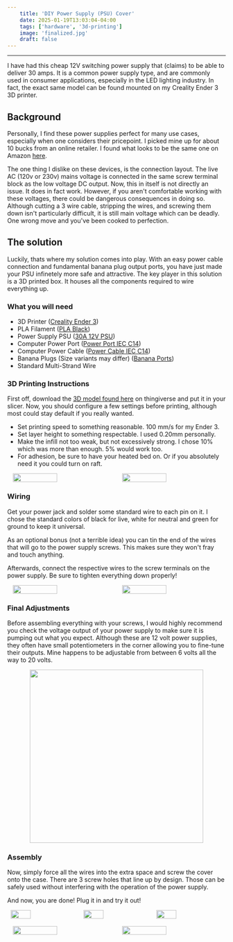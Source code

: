 ```yaml
---
    title: 'DIY Power Supply (PSU) Cover'
    date: 2025-01-19T13:03:04-04:00
    tags: ['hardware', '3d-printing']
    image: 'finalized.jpg'
    draft: false
---
```


---

I have had this cheap 12V switching power supply that (claims) to be able to deliver 30 amps. It is a common power supply type, and are commonly used in consumer applications, especially in the LED lighting industry. In fact, the exact same model can be found mounted on my Creality Ender 3 3D printer.

## Background

Personally, I find these power supplies perfect for many use cases, especially when one considers their pricepoint. I picked mine up for about 10 bucks from an online retailer. I found what looks to be the same one on Amazon <a href="https://www.amazon.com/ALITOVE-Universal-Regulated-Switching-Transformer/dp/B06XJVYDDW?dib=eyJ2IjoiMSJ9.QB9-bUMS1NGDNfUvXBX7vxPRzCbwLYuVICVy0_4xlLlFySt1Kc4FMpAVn52bCEAvRKPQvMEOmmr6dR63M9nLEm_BF1lXE1tcoumWUdBwtnki0CLVtC7jkATphvz0yid86lfeJLxUhpmheM5SrE2CIP-2nI1itoLytCCeFi8uY7KGr89-b3Zjmv84b4VOpKSYRis1ClUVDeeDbz9ucg9KvRGINyttoKpkALCnHAS7cNE.i3xHaMZ5Xa5T0RJIwA65w6ida0bhQ94bE-u7Pw6zAsE&dib_tag=se&keywords=12v%2B30a%2Bpower%2Bsupply&qid=1737343384&sr=8-3&th=1">here</a>. 

The one thing I dislike on these devices, is the connection layout. The live AC (120v or 230v) mains voltage is connected in the same screw terminal block as the low voltage DC output. Now, this in itself is not directly an issue. It does in fact work. However, if you aren't comfortable working with these voltages, there could be dangerous consequences in doing so. Although cutting a 3 wire cable, stripping the wires, and screwing them down isn't particularly difficult, it is still main voltage which can be deadly. One wrong move and you've been cooked to perfection.

## The solution

Luckily, thats where my solution comes into play. With an easy power cable connection and fundamental banana plug output ports, you have just made your PSU infinetely more safe and attractive. The key player in this solution is a 3D printed box. It houses all the components required to wire everything up. 

### What you will need

- 3D Printer ([Creality Ender 3](https://store.creality.com/products/ender-3-3d-printer-4za7?official-website-product-ender-top=&spm=..product_ce00868d-efe2-4fa8-9168-240e7c3b3cd1.nav_link_store_1.1))
- PLA Filament ([PLA Black](https://a.co/d/bHw305S))
- Power Supply PSU ([30A 12V PSU](https://a.co/d/e5euXp3))
- Computer Power Port ([Power Port IEC C14](https://www.google.com/search?q=IEC+C14))
- Computer Power Cable ([Power Cable IEC C14](https://www.google.com/search?q=IEC+C14))
- Banana Plugs (Size variants may differ) ([Banana Ports](https://a.co/d/aZgk560))
- Standard Multi-Strand Wire

### 3D Printing Instructions

First off, download the <a href="https://www.thingiverse.com/thing:6919496">3D model found here</a> on thingiverse and put it in your slicer. Now, you should configure a few settings before printing, although most could stay default if you really wanted.

- Set printing speed to something reasonable. 100 mm/s for my Ender 3.
- Set layer height to something respectable. I used 0.20mm personally.
- Make the infill not too weak, but not excessively strong. I chose 10% which was more than enough. 5% would work too.
- For adhesion, be sure to have your heated bed on. Or if you absolutely need it you could turn on raft.

<div style="display: flex;">
    <br>
    <img 
        onclick="window.location.href=this.src;" 
        style="display: block; margin-left: auto; margin-right: auto; width: 45%;" 
        src="/posts/diy-psu-mod/box.jpg">
    </img>
    <img 
        onclick="window.location.href=this.src;" 
        style="display: block; margin-left: auto; margin-right: auto; width: 45%;" 
        src="/posts/diy-psu-mod/showcase.jpg">
    </img>
</div>

### Wiring

Get your power jack and solder some standard wire to each pin on it. I chose the standard colors of black for live, white for neutral and green for ground to keep it universal.

As an optional bonus (not a terrible idea) you can tin the end of the wires that will go to the power supply screws. This makes sure they won't fray and touch anything.

Afterwards, connect the respective wires to the screw terminals on the power supply. Be sure to tighten everything down properly!

<div style="display: flex;">
    <br>
    <img 
        onclick="window.location.href=this.src;" 
        style="display: block; margin-left: auto; margin-right: auto; width: 45%;" 
        src="/posts/diy-psu-mod/wiring.jpg">
    </img>
    <img 
        onclick="window.location.href=this.src;" 
        style="display: block; margin-left: auto; margin-right: auto; width: 45%;" 
        src="/posts/diy-psu-mod/wired.jpg">
    </img>
</div>

### Final Adjustments

Before assembling everything with your screws, I would highly recommend you check the voltage output of your power supply to make sure it is pumping out what you expect. Although these are 12 volt power supplies, they often have small potentiometers in the corner allowing you to fine-tune their outputs. Mine happens to be adjustable from between 6 volts all the way to 20 volts. 



<div style="display: flex;">
    <br>
    <img 
        onclick="window.location.href=this.src;" 
        style="display: block; margin-left: auto; margin-right: auto; width: 400px;" 
        src="/posts/diy-psu-mod/voltage_adjust.jpg">
    </img>
</div>

### Assembly

Now, simply force all the wires into the extra space and screw the cover onto the case. There are 3 screw holes that line up by design. Those can be safely used without interfering with the operation of the power supply. 

And now, you are done! Plug it in and try it out!

<div style="display: flex;">
    <br>
    <img 
        onclick="window.location.href=this.src;" 
        style="display: block; margin-left: auto; margin-right: auto; width: 30%;" 
        src="/posts/diy-psu-mod/screw1.jpg">
    </img>
    <img 
        onclick="window.location.href=this.src;" 
        style="display: block; margin-left: auto; margin-right: auto; width: 30%;" 
        src="/posts/diy-psu-mod/screw2.jpg">
    </img>
    <img 
        onclick="window.location.href=this.src;" 
        style="display: block; margin-left: auto; margin-right: auto; width: 30%;" 
        src="/posts/diy-psu-mod/finalized.jpg">
    </img>
</div>
<br>
<div style="display: flex;">
    <br>
    <img 
        onclick="window.location.href=this.src;" 
        style="display: block; margin-left: auto; margin-right: auto; width: 45%;" 
        src="/posts/diy-psu-mod/testing.jpg">
    </img>
    <img 
        onclick="window.location.href=this.src;" 
        style="display: block; margin-left: auto; margin-right: auto; width: 45%;" 
        src="/posts/diy-psu-mod/psu.jpg">
    </img>
</div>